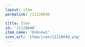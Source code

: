 ```yaml
---
layout: item
permalink: /11120040

title: Item
id: '11120040'
item_name: 'Unknown'
icon_url: 'item/icon/11120040.png'
---
```

